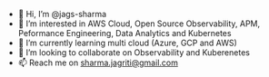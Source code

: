 - 👋 Hi, I’m @jags-sharma
- 👀 I’m interested in AWS Cloud, Open Source Observability, APM, Peformance Engineering, Data Analytics and Kubernetes
- 🌱 I’m currently learning multi cloud (Azure, GCP and AWS)
- 💞️ I’m looking to collaborate on Observability and Kuberenetes
- 📫 Reach me on sharma.jagriti@gmail.com

<!---
jags-sharma/jags-sharma is a ✨ special ✨ repository because its `README.md` (this file) appears on your GitHub profile.
You can click the Preview link to take a look at your changes.
--->
